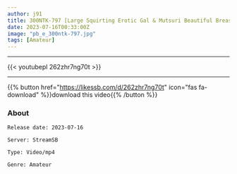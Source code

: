 ```yaml
---
author: j91
title: 300NTK-797 [Large Squirting Erotic Gal & Mutsuri Beautiful Breasts JD! ! Two People At The Same Time Dash Nampa Big Orgy SP! ! ] Lewd Beautiful Gal & Masturbating Sensitive Breasts JD Duo! ! Demonstrate The Erotic Power To Bring From A Swimsuit Fitting Party To A Big Orgy! ! The Love Hotel Room Is Full Of Whale Tides! ! Includes 4P Explosion & Pursuit Thai Man Sex (Mochi Nama Ww)! ! The Strongest Futari Sanjou Special! !
date: 2023-07-16T00:33:00Z
image: "pb_e_300ntk-797.jpg"
tags: [Amateur]
---
```

___

{{< youtubepl 262zhr7ng70t >}}
___

{{% button href="https://likessb.com/d/262zhr7ng70t" icon="fas fa-download" %}}download this video{{% /button %}}
### About

`Release date: 2023-07-16`

`Server: StreamSB`

`Type: Video/mp4`

`Genre:	Amateur`
